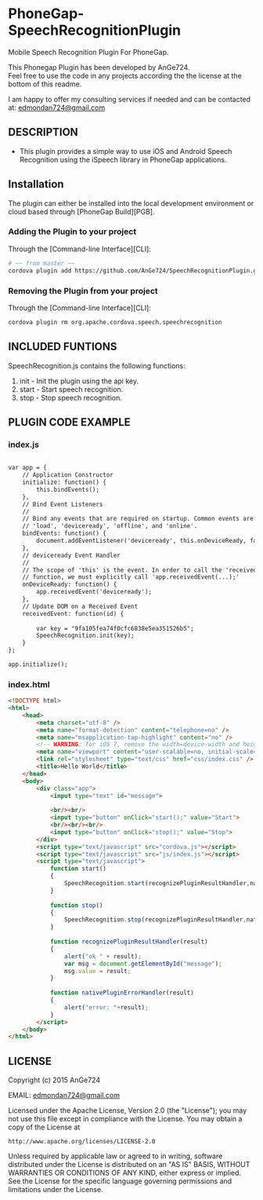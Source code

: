 PhoneGap-SpeechRecognitionPlugin
================================

Mobile Speech Recognition Plugin For PhoneGap.

This Phonegap Plugin has been developed by AnGe724.  
Feel free to use the code in any projects according the the license at the bottom of this readme.

I am happy to offer my consulting services if needed and can be contacted at: edmondan724@gmail.com

## DESCRIPTION ##

* This plugin provides a simple way to use iOS and Android Speech Recognition using the iSpeech library in PhoneGap applications.

## Installation
The plugin can either be installed into the local development environment or cloud based through [PhoneGap Build][PGB].

### Adding the Plugin to your project
Through the [Command-line Interface][CLI]:
```bash
# ~~ from master ~~
cordova plugin add https://github.com/AnGe724/SpeechRecognitionPlugin.git && cordova prepare
```

### Removing the Plugin from your project
Through the [Command-line Interface][CLI]:
```bash
cordova plugin rm org.apache.cordova.speech.speechrecognition
```

## INCLUDED FUNTIONS ##

SpeechRecognition.js contains the following functions:

1. init - Init the plugin using the api key.
2. start - Start speech recognition.
3. stop - Stop speech recognition.

## PLUGIN CODE EXAMPLE ##



### index.js ###
```html

var app = {
    // Application Constructor
    initialize: function() {
        this.bindEvents();
    },
    // Bind Event Listeners
    //
    // Bind any events that are required on startup. Common events are:
    // 'load', 'deviceready', 'offline', and 'online'.
    bindEvents: function() {
        document.addEventListener('deviceready', this.onDeviceReady, false);
    },
    // deviceready Event Handler
    //
    // The scope of 'this' is the event. In order to call the 'receivedEvent'
    // function, we must explicitly call 'app.receivedEvent(...);'
    onDeviceReady: function() {
        app.receivedEvent('deviceready');
    },
    // Update DOM on a Received Event
    receivedEvent: function(id) {
        
        var key = "9fa105fea74f0cfc6838e5ea351526b5";
        SpeechRecognition.init(key);
    }
};

app.initialize();

```


### index.html ###
```html
<!DOCTYPE html>
<html>
    <head>
        <meta charset="utf-8" />
        <meta name="format-detection" content="telephone=no" />
        <meta name="msapplication-tap-highlight" content="no" />
        <!-- WARNING: for iOS 7, remove the width=device-width and height=device-height attributes. See https://issues.apache.org/jira/browse/CB-4323 -->
        <meta name="viewport" content="user-scalable=no, initial-scale=1, maximum-scale=1, minimum-scale=1, width=device-width, height=device-height, target-densitydpi=device-dpi" />
        <link rel="stylesheet" type="text/css" href="css/index.css" />
        <title>Hello World</title>
    </head>
    <body>
        <div class="app">
            <input type="text" id="message">
                
            <br/><br/>
            <input type="button" onClick="start();" value="Start">
            <br/><br/><br/>
            <input type="button" onClick="stop();" value="Stop">
        </div>
        <script type="text/javascript" src="cordova.js"></script>
        <script type="text/javascript" src="js/index.js"></script>
        <script type="text/javascript">
            function start()
            {
                SpeechRecognition.start(recognizePluginResultHandler,nativePluginErrorHandler);
            }
        
            function stop()
            {
                SpeechRecognition.stop(recognizePluginResultHandler,nativePluginErrorHandler);
            }
            
            function recognizePluginResultHandler(result)
            {
                alert("ok " + result);
                var msg = document.getElementById("message");
                msg.value = result;
            }
            
            function nativePluginErrorHandler(result)
            {
                alert("error: "+result);
            }
        </script>
    </body>
</html>

```

## LICENSE ##

Copyright (c) 2015 AnGe724

EMAIL: edmondan724@gmail.com   

Licensed under the Apache License, Version 2.0 (the "License");
you may not use this file except in compliance with the License.
You may obtain a copy of the License at

    http://www.apache.org/licenses/LICENSE-2.0

Unless required by applicable law or agreed to in writing, software
distributed under the License is distributed on an "AS IS" BASIS,
WITHOUT WARRANTIES OR CONDITIONS OF ANY KIND, either express or implied.
See the License for the specific language governing permissions and
limitations under the License.
